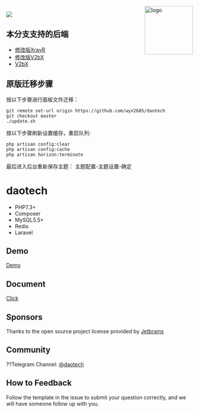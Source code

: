 <img src="https://avatars.githubusercontent.com/u/56885001?s=200&v=4" alt="logo" width="130" height="130" align="right"/>

[![](https://img.shields.io/badge/TgChat-@UnOfficialdaotech讨论-blue.svg)](https://t.me/unofficialdaotech)

## 本分支支持的后端
 
 - [修改版XrayR](https://github.com/wyx2685/XrayR)
 - [修改版V2bX](https://github.com/wyx2685/V2bX)
 - [V2bX](https://github.com/InazumaV/V2bX)

## 原版迁移步骤

按以下步骤进行面板文件迁移：

    git remote set-url origin https://github.com/wyx2685/daotech  
    git checkout master  
    ./update.sh  


按以下步骤刷新设置缓存，重启队列:

    php artisan config:clear
    php artisan config:cache
    php artisan horizon:terminate

最后进入后台重新保存主题： 主题配置-主题设置-确定

# **daotech**

- PHP7.3+
- Composer
- MySQL5.5+
- Redis
- Laravel

## Demo
[Demo](https://demo.daotech.com)

## Document
[Click](https://daotech.com)

## Sponsors
Thanks to the open source project license provided by [Jetbrains](https://www.jetbrains.com/)

## Community
??Telegram Channel: [@daotech](https://t.me/daotech)  

## How to Feedback
Follow the template in the issue to submit your question correctly, and we will have someone follow up with you.
